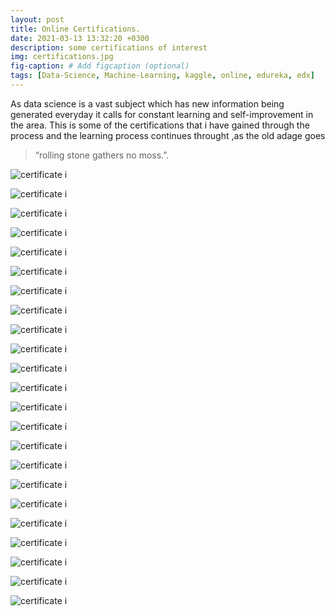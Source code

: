 ```yaml
---
layout: post
title: Online Certifications.
date: 2021-03-13 13:32:20 +0300
description: some certifications of interest
img: certifications.jpg
fig-caption: # Add figcaption (optional)
tags: [Data-Science, Machine-Learning, kaggle, online, edureka, edx]
---
```

As data science is a vast subject which has new information being generated everyday it calls for constant learning and self-improvement in the area.
This is some of the certifications that i have gained through the process and the learning process continues throught ,as the old adage goes 

>“rolling stone gathers no moss.”.

![certificate i]({{site.baseurl}}/assets/img/fa1.jpg)

![certificate i]({{site.baseurl}}/assets/img/fa2.jpg)

![certificate i]({{site.baseurl}}/assets/img/fa3.jpg)

![certificate i]({{site.baseurl}}/assets/img/fa4.jpg)

![certificate i]({{site.baseurl}}/assets/img/fa5.jpg)

![certificate i]({{site.baseurl}}/assets/img/fa6.jpg)

![certificate i]({{site.baseurl}}/assets/img/fa7.jpg)

![certificate i]({{site.baseurl}}/assets/img/fa8.jpg)

![certificate i]({{site.baseurl}}/assets/img/fa9.jpg)

![certificate i]({{site.baseurl}}/assets/img/WilliamMburuPython.png)

![certificate i]({{site.baseurl}}/assets/img/WilliamMburuPandas.png)

![certificate i]({{site.baseurl}}/assets/img/WilliamMburuDataCleaning.png)

![certificate i]({{site.baseurl}}/assets/img/WilliamMburuDataVisualization.png)

![certificate i]({{site.baseurl}}/assets/img/WilliamMburuIntrotoMachineLearning.png)

![certificate i]({{site.baseurl}}/assets/img/WilliamMburuIntermediateMachineLearning.png)

![certificate i]({{site.baseurl}}/assets/img/WilliamMburuIntrotoSQL.png)

![certificate i]({{site.baseurl}}/assets/img/WilliamMburuGeospatialAnalysis.png)

![certificate i]({{site.baseurl}}/assets/img/WilliamMburuIntrotoAIEthics.png)

![certificate i]({{site.baseurl}}/assets/img/WilliamMburuNaturalLanguageProcessing.png)

![certificate i]({{site.baseurl}}/assets/img/WilliamMburuIntrotoDeepLearning.png)

![certificate i]({{site.baseurl}}/assets/img/WilliamMburuTimeSeries.png)

![certificate i]({{site.baseurl}}/assets/img/WilliamMburuComputerVision.png)

![certificate i]({{site.baseurl}}/assets/img/WilliamMburuMachineLearningExplainability.png)


